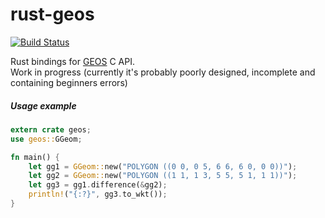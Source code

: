 rust-geos
=========

[![Build Status](https://travis-ci.org/mthh/rust-geos.svg?branch=master)](https://travis-ci.org/mthh/rust-geos)  

Rust bindings for [GEOS](https://trac.osgeo.org/geos/) C API.  
Work in progress (currently it's probably poorly designed, incomplete and containing beginners errors)  


##### Usage example #####

```rust
extern crate geos;
use geos::GGeom;

fn main() {
    let gg1 = GGeom::new("POLYGON ((0 0, 0 5, 6 6, 6 0, 0 0))");
    let gg2 = GGeom::new("POLYGON ((1 1, 1 3, 5 5, 5 1, 1 1))");
	let gg3 = gg1.difference(&gg2);
	println!("{:?}", gg3.to_wkt());
}
```
